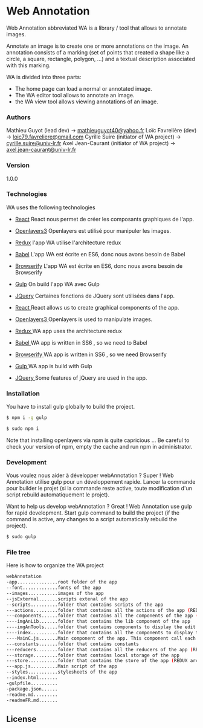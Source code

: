 # Web Annotation

Web Annotation abbreviated WA is a library / tool that allows to annotate images.

Annotate an image is to create one or more annotations on the image.
An annotation consists of a marking (set of points that created a shape like a circle, a square, rectangle, polygon, ...) and a textual description associated with this marking.

WA is divided into three parts:
* The home page can load a normal or annotated image.
* The WA editor tool allows to annotate an image.
* the WA view tool allows viewing annotations of an image.

### Authors
Mathieu Guyot (lead dev) -> mathieuguyot40@yahoo.fr
Loïc Favrelière (dev) -> loic79.favreliere@gmail.com
Cyrille Suire (initiator of WA project) -> cyrille.suire@univ-lr.fr
Axel Jean-Caurant (initiator of WA project) -> axel.jean-caurant@univ-lr.fr

### Version
1.0.0

### Technologies

WA uses the following technologies

* [React] React nous permet de créer les composants graphiques de l'app.
* [Openlayers3] Openlayers est utilisé pour manipuler les images.
* [Redux] l'app WA utilise l'architecture redux
* [Babel] L'app WA est écrite en ES6, donc nous avons besoin de Babel
* [Browserify] L'app WA est écrite en ES6, donc nous avons besoin de Browserify
* [Gulp] On build l'app WA avec Gulp
* [JQuery] Certaines fonctions de JQuery sont utilisées dans l'app.


* [ React ] React allows us to create graphical components of the app.
* [ Openlayers3 ] Openlayers is used to manipulate images.
* [ Redux ] WA app uses the architecture redux
* [ Babel ] WA app is written in SS6 , so we need to Babel
* [ Browserify ] WA app is written in SS6 , so we need Browserify
* [ Gulp ] WA app is build with Gulp
* [ JQuery ] Some features of jQuery are used in the app.

### Installation

You have to install gulp globally to build the project.
```sh
$ npm i -g gulp
```

```sh
$ sudo npm i
```

Note that installing openlayers via npm is quite capricious ...
Be careful to check your version of npm, empty the cache and run npm in administrator.

### Development

Vous voulez nous aider à développer webAnnotation ? Super !
Web Annotation utilise gulp pour un développement rapide.
Lancer la commande pour builder le projet (si la commande reste active, toute modification d'un script rebuild automatiquement le projet).

Want to help us develop webAnnotation ? Great !
Web Annotation use gulp for rapid development.
Start gulp command to build the project (if the command is active, any changes to a script automatically rebuild the project).

```sh
$ sudo gulp
```

### File tree

Here is how to organize the WA project

```sh
webAnnotation
-app...............root folder of the app
--font.............fonts of the app
--images...........images of the app
--jsExternal.......scripts extenal of the app
--scripts..........folder that contains scripts of the app
---actions.........folder that contains all the actions of the app (REDUX architecture)
---components......folder that contains all the components of the app (REACT architecture)
----imgAnLib.......folder that contains the lib component of the app
----imgAnTools.....folder that contains components to display the edit and view tools to manipulate annoted image
----index..........folder that contains all the components to display the index view
----MainC.js.......Main component of the app. This component call each others
---constants.......folder that contains constants
---reducers........folder that contains all the reducers of the app (REDUX architecture)
---storage.........folder that contains local storage of the app
---store...........folder that contains the store of the app (REDUX architecture)
---app.js..........Main script of the app
--styles...........stylesheets of the app
--index.html.......
-gulpfile..........
-package.json......
-readme.md.........
-readmeFR.md.......
```

License
----

   [React]: <https://facebook.github.io/react/>
   [Redux]: <http://redux.js.org/>
   [Babel]: <https://babeljs.io/>
   [Browserify]: <http://browserify.org/>
   [Openlayers3]: <http://openlayers.org/>
   [jQuery]: <http://jquery.com>
   [Gulp]: <http://gulpjs.com>
